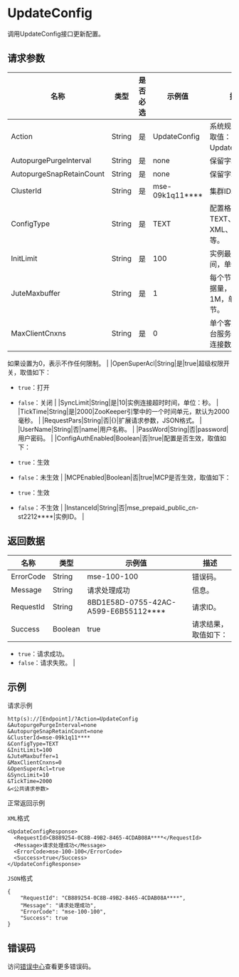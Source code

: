 # UpdateConfig

调用UpdateConfig接口更新配置。

## 请求参数

|名称|类型|是否必选|示例值|描述|
|--|--|----|---|--|
|Action|String|是|UpdateConfig|系统规定参数。取值：UpdateConfig。 |
|AutopurgePurgeInterval|String|是|none|保留字段。 |
|AutopurgeSnapRetainCount|String|是|none|保留字段。 |
|ClusterId|String|是|mse-09k1q11\*\*\*\*|集群ID。 |
|ConfigType|String|是|TEXT|配置格式，包括TEXT、JSON、XML、HTML等。 |
|InitLimit|String|是|100|实例最长连接时间，单位：秒。 |
|JuteMaxbuffer|String|是|1|每个节点最大数据量，默认是1M，单位：字节。 |
|MaxClientCnxns|String|是|0|单个客户端与单台服务器之间的连接数。

 如果设置为0，表示不作任何限制。 |
|OpenSuperAcl|String|是|true|超级权限开关，取值如下：

 -   `true`：打开
-   `false`：关闭 |
|SyncLimit|String|是|10|实例连接超时时间，单位：秒。 |
|TickTime|String|是|2000|ZooKeeper引擎中的一个时间单元，默认为2000毫秒。 |
|RequestPars|String|否|\{\}|扩展请求参数，JSON格式。 |
|UserName|String|否|name|用户名称。 |
|PassWord|String|否|password|用户密码。 |
|ConfigAuthEnabled|Boolean|否|true|配置是否生效，取值如下：

 -   `true`：生效
-   `false`：未生效 |
|MCPEnabled|Boolean|否|true|MCP是否生效，取值如下：

 -   `true`：生效
-   `false`：不生效 |
|InstanceId|String|否|mse\_prepaid\_public\_cn-st2212\*\*\*\*|实例ID。 |

## 返回数据

|名称|类型|示例值|描述|
|--|--|---|--|
|ErrorCode|String|mse-100-100|错误码。 |
|Message|String|请求处理成功|信息。 |
|RequestId|String|8BD1E58D-0755-42AC-A599-E6B55112\*\*\*\*|请求ID。 |
|Success|Boolean|true|请求结果，取值如下：

 -   `true`：请求成功。
-   `false`：请求失败。 |

## 示例

请求示例

```
http(s)://[Endpoint]/?Action=UpdateConfig
&AutopurgePurgeInterval=none
&AutopurgeSnapRetainCount=none
&ClusterId=mse-09k1q11****
&ConfigType=TEXT
&InitLimit=100
&JuteMaxbuffer=1
&MaxClientCnxns=0
&OpenSuperAcl=true
&SyncLimit=10
&TickTime=2000
&<公共请求参数>
```

正常返回示例

`XML`格式

```
<UpdateConfigResponse>
  <RequestId>CB889254-0C8B-49B2-8465-4CDAB08A****</RequestId>
  <Message>请求处理成功</Message>
  <ErrorCode>mse-100-100</ErrorCode>
  <Success>true</Success>
</UpdateConfigResponse>
```

`JSON`格式

```
{
    "RequestId": "CB889254-0C8B-49B2-8465-4CDAB08A****",
    "Message": "请求处理成功",
    "ErrorCode": "mse-100-100",
    "Success": true
}
```

## 错误码

访问[错误中心](https://error-center.aliyun.com/status/product/mse)查看更多错误码。

